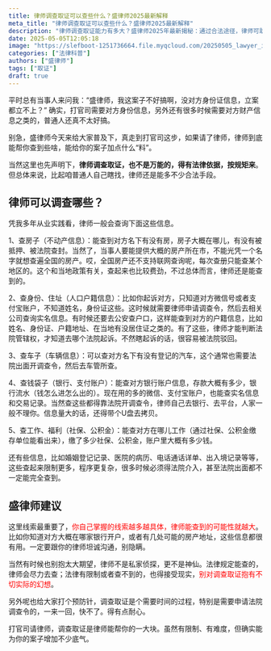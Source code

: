 ```yaml
---
title: 律师调查取证可以查些什么？盛律师2025最新解释
meta_title: "律师调查取证可以查些什么？盛律师2025最新解释"
description: "律师调查取证能力有多大？盛律师2025年最新揭秘：通过合法途径，律师可助您查询对方不动产信息(房产位置、抵押查封状态)、身份户籍信息(便于确定管辖法院)、车辆登记、银行及支付平台账户、社保公积金记录等关键证据。文章详解各类信息查询的法律途径、限制条件及所需调查令申请流程，帮您了解诉讼中证据收集的实际可能性，避免不切实际期望。附盛律师实战经验与提供线索的重要性建议。"
date: 2025-05-05T12:05:18
image: "https://slefboot-1251736664.file.myqcloud.com/20250505_lawyer_investigation_cover.webp"
categories: ["法律科普"]
authors: ["盛律师"]
tags: ["取证"]
draft: true
---
```


平时总有当事人来问我：“盛律师，我这案子不好搞啊，没对方身份证信息，立案都立不上？” 确实，打官司需要对方身份信息，另外还有很多时候需要对方财产信息之类的，普通人还真不太好搞。

别急，盛律师今天来给大家普及下，真走到打官司这步，如果请了律师，律师到底能帮你查到些啥，能给你的案子加点什么“料”。

当然这里也先声明下，**律师调查取证，也不是万能的，得有法律依据，按规矩来**。但总体来说，比起咱普通人自己瞎找，律师还是能多不少合法手段。

## 律师可以调查哪些？

凭我多年从业实践看，律师一般会查询下面这些信息。

1、查房子（不动产信息）：能查到对方名下有没有房，房子大概在哪儿，有没有被抵押、被法院查封。当然了，当事人要能提供大概的房产所在市，不能光凭一个名字就想查遍全国的房产。哎，全国房产还不支持联网查询呢，每次查册只能查某个地区的。这个和当地政策有关，查起来也比较费劲，不过总体而言，律师还是能查到的。

2、查身份、住址（人口户籍信息）：比如你起诉对方，只知道对方微信号或者支付宝账户，不知道姓名，身份证这些。这时候就需要律师申请调查令，然后去相关公司查询实名信息。有时候还要去公安查户口，这样能查到对方的户籍信息，比如姓名、身份证、户籍地址、在当地有没居住证之类的。有了这些，律师才能判断法院管辖权，才知道去哪个法院起诉。不然瞎起诉的话，很容易被法院驳回。

3、查车子（车辆信息）：可以查对方名下有没有登记的汽车，这个通常也需要法院出面开调查令，然后去车管所查。

4、查钱袋子（银行、支付账户）：能查对方银行账户信息，存款大概有多少，银行流水（钱怎么进怎么出的）。现在用的多的微信、支付宝账户，也能查实名信息和交易记录。当然查这些都得靠法院开调查令，律师自己去银行、去平台，人家一般不理你。信息量大的话，还得带个U盘去拷贝。

5、查工作、福利（社保、公积金）：能查对方在哪儿工作（通过社保、公积金缴存单位能看出来），缴了多少社保、公积金，账户里大概有多少钱。

还有些信息，比如婚姻登记记录、医院的病历、电话通话详单、出入境记录等等，这些查起来限制更多，程序更复杂，很多时候必须得法院介入，甚至法院出面都不一定能完全查到。

## 盛律师建议

这里线索最重要了，<span style="color: red;">你自己掌握的线索越多越具体，律师能查到的可能性就越大</span>。比如你知道对方大概在哪家银行开户，或者有几处可能的房产地址，这些信息都很有用。一定要跟你的律师坦诚沟通，别隐瞒。

当然有时候也别抱太大期望，律师不是私家侦探，更不是神仙。法律规定能查的，律师会尽力去查；法律有限制或者查不到的，也得接受现实，<span style="color: red;">别对调查取证抱有不切实际的幻想</span>。

另外呢也给大家打个预防针，调查取证是个需要时间的过程，特别是需要申请法院调查令的，一来一回，快不了。得有点耐心。

打官司请律师，调查取证是律师能帮你的一大块。虽然有限制、有难度，但确实能为你的案子增加不少底气。